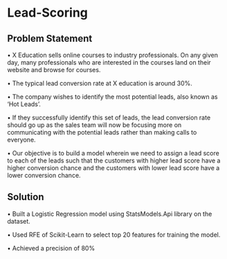# Lead-Scoring

## Problem Statement

• X Education sells online courses to industry professionals. On any given day,
many professionals who are interested in the courses land on their website
and browse for courses.

• The typical lead conversion rate at X education is around 30%.

• The company wishes to identify the most potential leads, also known as ‘Hot
Leads’.

• If they successfully identify this set of leads, the lead conversion rate should
go up as the sales team will now be focusing more on communicating with the
potential leads rather than making calls to everyone.

• Our objective is to build a model wherein we need to assign a lead score to
each of the leads such that the customers with higher lead score have a higher
conversion chance and the customers with lower lead score have a lower
conversion chance.

## Solution

• Built a Logistic Regression model using StatsModels.Api library on the dataset.

• Used RFE of Scikit-Learn to select top 20 features for training the model.

• Achieved a precision of 80%

